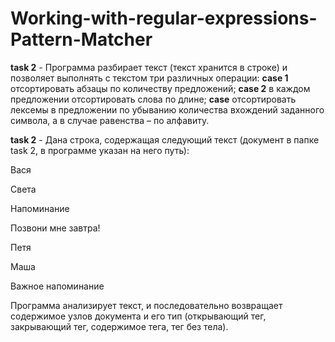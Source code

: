 # Working-with-regular-expressions-Pattern-Matcher
**task 2** - Программа разбирает текст (текст хранится в строке) и позволяет выполнять с текстом три различных операции: **case 1** отсортировать абзацы по количеству предложений; **case 2** в каждом предложении отсортировать слова по длине; **case** отсортировать лексемы в предложении по убыванию количества вхождений заданного символа, а в случае равенства – по алфавиту.

**task 2** - Дана строка, содержащая следующий текст (документ в папке task 2, в  программе указан на него путь):

<notes>
  
 <note id = "1">
  
 <to>Вася</to>
 
 <from>Света</from>
 
 <heading>Напоминание</heading>
 
 <body>Позвони мне завтра!</body>
 
 </note>
 
 <note id = "2">
  
 <to>Петя</to>
 
 <from>Маша</from>
 
 <heading>Важное напоминание</heading>
 
 <body/>
 
 </note>
 
</notes>

Программа анализирует текст, и последовательно возвращает содержимое узлов документа и его тип (открывающий тег, закрывающий тег, содержимое тега, тег без тела). 


